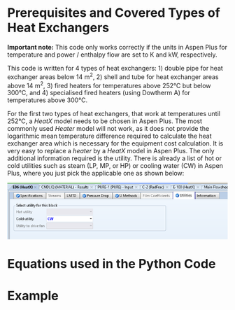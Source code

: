 # Prerequisites and Covered Types of Heat Exchangers

**Important note:** This code only works correctly if the units in Aspen Plus for temperature and power / enthalpy flow are set to K and kW, respectively.

This code is written for 4 types of heat exchangers: 1) double pipe for heat exchanger areas below 14 m<sup>2</sup>, 2) shell and tube for heat exchanger areas above 14 m<sup>2</sup>, 3) fired heaters for temperatures above 252°C but below 300°C, and 4) specialised fired heaters (using Dowtherm A) for temperatures above 300°C.

For the first two types of heat exchangers, that work at temperatures until 252°C, a *HeatX* model needs to be chosen in Aspen Plus. The most commonly used *Heater* model will not work, as it does not provide the logarithmic mean temperature difference required to calculate the heat exchanger area which is necessary for the equipment cost calculation. It is very easy to replace a *heater* by a *HeatX* model in Aspen Plus. The only additional information required is the utility. There is already a list of hot or cold utilities such as steam (LP, MP, or HP) or cooling water (CW) in Aspen Plus, where you just pick the applicable one as shown below:

<img align="center" src="https://github.com/A-JMinor/Python-Aspen-Plus-Connected-Model-for-the-Calculation-of-Equipment-Costs/blob/main/Pictures/HeatX.PNG" width="800">



# Equations used in the Python Code


# Example

